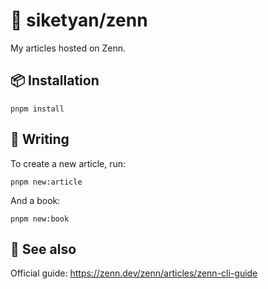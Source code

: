 # 📖 siketyan/zenn
My articles hosted on Zenn.

## 📦 Installation
```shell
pnpm install
```

## 📝 Writing
To create a new article, run:

```shell
pnpm new:article
```

And a book:

```shell
pnpm new:book
```

## 🔗 See also
Official guide: https://zenn.dev/zenn/articles/zenn-cli-guide
